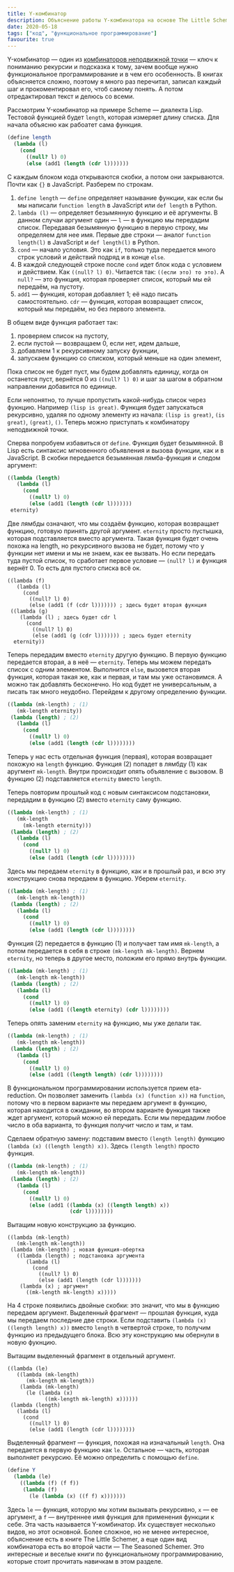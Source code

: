 ```yaml
---
title: Y-комбинатор
description: Объяснение работы Y-комбинатора на основе The Little Schemer
date: 2020-05-18
tags: ["код", "функциональное программирование"]
favourite: true
---
```


Y-комбинатор — один из [комбинаторов неподвижной точки](https://ru.wikipedia.org/wiki/Комбинатор_неподвижной_точки) — ключ к пониманию рекурсии и подсказка к тому, зачем вообще нужно функциональное программирование и в чем его особенность. В книгах объясняется сложно, поэтому я много раз перечитал, записал каждый шаг и прокоментировал его, чтоб самому понять. А потом отредактировал текст и делюсь со всеми.

Рассмотрим Y-комбинатор на примере Scheme — диалекта Lisp. Тестовой функцией будет `length`, которая измеряет длину списка. Для начала объясню как рабоатет сама функция.

```scheme
(define length
  (lambda (l)
    (cond
      ((null? l) 0)
      (else (add1 (length (cdr l)))))))
```

С каждым блоком кода открываются скобки, а потом они закрываются. Почти как `{}` в JavaScript. Разберем по строкам.

1. `define length` — `define` определяет называние функции, как если бы мы написали `function length` в JavaScript или `def length` в Python.
2. `lambda (l)` — определяет безымянную функцию и её аргументы. В данном случаи аргумент один — `l` — в функцию мы передадим список. Передавая безымянную функцию в первую строку, мы определяем для нее имя. Первые две строки — аналог `function length(l)` в JavaScript и `def length(l)` в Python.
3. `cond` — начало условия. Это как `if`, только туда передается много строк условий и действий подряд и в конце `else`.
4. В каждой следующей строке после `cond` идет блок кода с условием и действием. Как `((null? l) 0)`. Читается так: `((если это) то это)`. А `null?` — это функция, которая проверяет список, который мы ей передаём, на пустоту.
5. `add1` — функция, которая добавляет 1; её надо писать самостоятельно. `cdr` — функция, которая возвращает список, который мы передаём, но без первого элемента.

В общем виде функция работает так:

1. проверяем список на пустоту,
2. если пустой — возвращаем 0, если нет, идем дальше,
3. добавляем 1 к рекурсивному запуску фукнции,
4. запускаем функцию со списком, который меньше на один элемент,

Пока список не будет пуст, мы будем добавлять единицу, когда он останется пуст, вернётся 0 из `((null? l) 0)` и шаг за шагом в обратном направлении добавится по единице.

Если непонятно, то лучше пропустить какой-нибудь список через фукнцию. Например `(lisp is great)`. Функция будет запускаться рекурсивно, удаляя по одному элементу из начала: `(lisp is great)`, `(is great)`, `(great)`, `()`. Теперь можно приступать к комбинатору неподвижной точки.

Сперва попробуем избавиться от `define`. Функция будет безымянной. В Lisp есть синтаксис мгновенного объявления и вызова функции, как и в JavaScript. В скобки передается безымянная лямба-функция и следом аргумент:

```scheme
((lambda (length)
   (lambda (l)
     (cond
       ((null? l) 0)
       (else (add1 (length (cdr l)))))))
 eternity)
```

Две лямбды означают, что мы создаём функцию, которая возвращает функцию, готовую принять другой аргумент. `eternity` просто пустышка, которая подставляется вместо аргумента. Такая функция будет очень похожа на length, но рекурсивного вызова не будет, потому что у функции нет имени и мы не знаем, как ее вызвать. Но если передать туда пустой список, то сработает первое условие — `(null? l)` и функция вернёт 0. То есть для пустого списка всё ок.

```scheme/4,6,9
((lambda (f)
   (lambda (l)
     (cond
       ((null? l) 0)
       (else (add1 (f (cdr l))))))) ; здесь будет вторая фукнция
 ((lambda (g)
    (lambda (l) ; здесь будет cdr l
      (cond
        ((null? l) 0)
        (else (add1 (g (cdr l))))))) ; здесь будет eternity
  eternity))
```

Теперь передадим вместо `eternity` другую функцию. В первую функцию передается вторая, а в неё — `eternity`. Теперь мы можем передать список с одним элементом. Выполнится `else`, вызовется вторая функция, которая такая же, как и первая, и там мы уже остановимся. А можно так добавлять бесконечно. Но код будет не универсальным, а писать так много неудобно. Перейдем к другому определению функции.

```scheme
((lambda (mk-length) ; (1)
   (mk-length eternity))
 (lambda (length) ; (2)
   (lambda (l)
     (cond
       ((null? l) 0)
       (else (add1 (length (cdr l))))))))
```

Теперь у нас есть отдельная функция (первая), которая возвращает похожую на `length` функцию. Функция (2) попадет в лямбду (1) как аругмент `mk-length`. Внутри происходит опять объявление с вызовом. В функцию (2) подставляется `eternity` вместо
`length`.

Теперь повторим прошлый код с новым синтаксисом подстановки, передадим в функцию (2) вместо `eternity` саму функцию.

```scheme
((lambda (mk-length) ; (1)
   (mk-length
     (mk-length eternity)))
 (lambda (length) ; (2)
   (lambda (l)
     (cond
       ((null? l) 0)
       (else (add1 (length (cdr l))))))))
```

Здесь мы передаем `eternity` в функцию, как и в прошлый раз, и всю эту конструкцию снова передаем в функцию. Уберем `eternity`.

```scheme
((lambda (mk-length) ; (1)
   (mk-length mk-length))
 (lambda (length) ; (2)
   (lambda (l)
     (cond
       ((null? l) 0)
       (else (add1 (length (cdr l))))))))
```

Функция (2) передается в функцию (1) и получает там имя `mk-length`, а потом передается в себя в строке `(mk-length mk-length)`. Вернем `eternity`, но теперь в другое место, положим его прямо внутрь функции.

```scheme
((lambda (mk-length) ; (1)
   (mk-length mk-length))
 (lambda (length) ; (2)
   (lambda (l)
     (cond
       ((null? l) 0)
       (else (add1 ((length eternity) (cdr l))))))))
```

Теперь опять заменим `eternity` на функцию, мы уже делали так.

```scheme
((lambda (mk-length) ; (1)
   (mk-length mk-length))
 (lambda (length) ; (2)
   (lambda (l)
     (cond
       ((null? l) 0)
       (else (add1 ((length length) (cdr l))))))))
```

В функциональном программировании используется прием eta-reduction. Он позволяет заменить `(lambda (x) (function x))` на `function`, потому что в первом варианте мы передаем аргумент в функцию, которая находится в ожидании, во втором варианте функция также ждет аргумент, который можно ей передать. Если мы передадим любое число в оба варианта, то функция получит число и там, и там.

Сделаем обратную замену: подставим вместо `(length length)` функцию `(lambda (x) ((length length) x))`. Здесь `(length length)` просто функция.

```scheme
((lambda (mk-length) ; (1)
   (mk-length mk-length))
 (lambda (length) ; (2)
   (lambda (l)
     (cond
       ((null? l) 0)
       (else (add1 ((lambda (x) ((length length) x))
                    (cdr l))))))))
```

Вытащим новую конструкцию за функцию.

```scheme/4-8
((lambda (mk-length)
   (mk-length mk-length))
 (lambda (mk-length) ; новая функция-обертка
   ((lambda (length) ; подстановка аргумента
      (lambda (l)
        (cond
          ((null? l) 0)
          (else (add1 (length (cdr l)))))))
    (lambda (x) ; аргумент
      ((mk-length mk-length) x)))))
```

На 4 строке появились двойные скобки: это значит, что мы в функцию передаем аргумент. Выделенный фрагмент — прошлая функция, куда мы передаем последние две строки. Если подставить `(lambda (x) ((length length) x))` вместо `length` в четвертой строке, то получим функцию из предыдущего блока. Всю эту конструкцию мы обернули в новую фукнцию.

Вытащим выделенный фрагмент в отдельный аргумент.

```scheme/7-11
((lambda (le)
   ((lambda (mk-length)
      (mk-length mk-length))
    (lambda (mk-length)
      (le (lambda (x)
            ((mk-length mk-length) x))))))
 (lambda (length)
   (lambda (l)
     (cond
       ((null? l) 0)
       (else (add1 (length (cdr l))))))))
```

Выделенный фрагмент — функция, похожая на изначальный `length`. Она передается в первую функцию как `le`. Остальное — часть, которая выполняет рекурсию. Её можно определить с помощью `define`.

```scheme
(define Y
  (lambda (le)
    ((lambda (f) (f f))
     (lambda (f)
       (le (lambda (x) ((f f) x)))))))
```

Здесь `le` — функция, которую мы хотим вызывать рекурсивно, `x` — ее аргумент, а `f` — внутреннее имя функция для применения функции к себе. Эта часть называется Y-комбинатор. Их существует несколько видов, но этот основной. Более сложное, но не менее интересное, объяснение есть в книге The Little Schemer, а еще один вид комбинатора есть во второй части — The Seasoned Schemer. Это интересные и веселые книги по функциональному программированию, которые стоит прочитать навичкам в этом разделе.